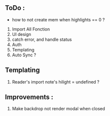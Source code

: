 ## ToDo :

- how to not create mem when highlights == 0 ?

1. Import All Fonction
2. UI design
3. catch error, and handle status
4. Auth
5. Templating
6. Auto Sync ?

## Templating

1. Reader's import note's hilight = undefined ?

## Improvements :

1. Make backdrop not render modal when closed
